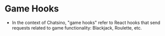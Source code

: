 # Game Hooks

- In the context of Chatsino, "game hooks" refer to React hooks that send requests related to game functionality: Blackjack, Roulette, etc.
